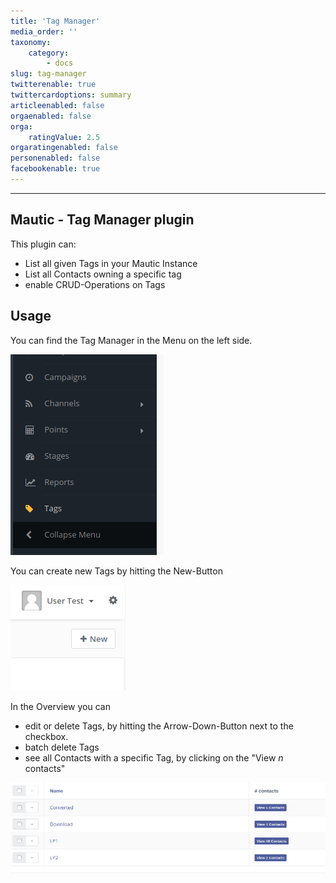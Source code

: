 ```yaml
---
title: 'Tag Manager'
media_order: ''
taxonomy:
    category:
        - docs
slug: tag-manager
twitterenable: true
twittercardoptions: summary
articleenabled: false
orgaenabled: false
orga:
    ratingValue: 2.5
orgaratingenabled: false
personenabled: false
facebookenable: true
---
```


-----------

## Mautic - Tag Manager plugin

This plugin can:
 * List all given Tags in your Mautic Instance
 * List all Contacts owning a specific tag
 * enable CRUD-Operations on Tags

## Usage
You can find the Tag Manager in the Menu on the left side.

![Position of Tag Manager Menu-Button](.docs.en_images/menu_icon.png)

You can create new Tags by hitting the New-Button
 
![Creating Tag](.docs.en_images/create_tag.png)

In the Overview you can 
 * edit or delete Tags, by hitting the Arrow-Down-Button next to the checkbox.
 * batch delete Tags
 * see all Contacts with a specific Tag, by clicking on the "View _n_ contacts"

![Overview of Tags](.docs.en_images/overview.png)